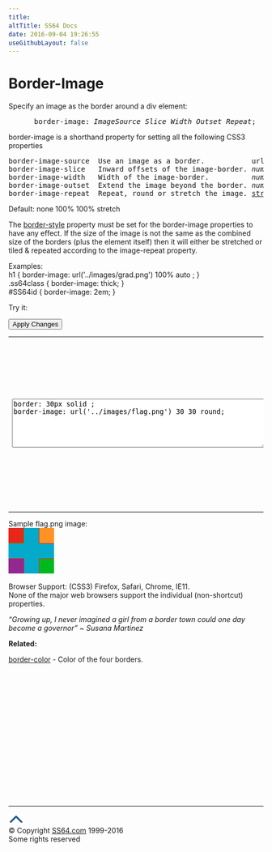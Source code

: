 ```yaml
---
title:
altTitle: SS64 Docs
date: 2016-09-04 19:26:55
useGithubLayout: false
---
```

<!-- #BeginLibraryItem "/Library/head_css.lbi" --><!-- #EndLibraryItem --><h1>Border-Image</h1>
<p>Specify an image as the border around a div element:</p>
<pre>      border-image:<i> ImageSource Slice Width Outset Repeat</i>;</pre>
<p>border-image  is a shorthand property for setting all the following CSS3 properties</p>
<pre>border-image-source  Use an image as a border.           url('...') or <u>none</u>
border-image-slice   Inward offsets of the image-border. <i>number</i> | % | fill;
border-image-width   Width of the image-border.          <i>number </i>| % | auto;
border-image-outset  Extend the image beyond the border. <i>number</i>
border-image-repeat  Repeat, round or stretch the image. <u>stretch</u> | repeat | round;</pre>
<p>Default:<span class="code"> none 100% 100% stretch</span></p>
<p>The <span class="code"><a href="border-style.html">border-style</a></span> property must be set for the border-image properties to have any effect. If the size of the image is not the same as the combined size of the borders (plus the element itself) then it will either be stretched or tiled &amp; repeated according to the image-repeat property.</p>
<p>Examples:<br>
  <span class="code">h1 { border-image: url('../images/grad.png') 100% auto ; }<br>
    .ss64class { border-image: thick; }</span><br>
    <span class="code">#SS64id { border-image: 2em;  }</span>    <br>
</p>
<p>Try it:</p><input type="button" onclick="ApplyStyle()" value="Apply Changes">
<table>
  <tbody><tr>
    <td><textarea name="tryit" id="trycode" cols="60" rows="6" onfocus="this.style.background='#fff';" onblur="this.style.background='#eee';" tabindex="1">border: 30px solid ;
border-image: url('../images/flag.png') 30 30 round;
</textarea></td>
    <td><div id="tryresult">This is a sample of text with a CSS border image. The size of the border and the size of the border image will determine how the result appears on screen.</div></td>
  </tr>
</tbody></table>
<p>Sample flag.png image:<br>
<img src="../images/flag.png" width="90" height="90" alt="Flag sample image"></p>
<p>Browser Support: (CSS3) Firefox, Safari, Chrome, IE11.<br>
None of the major web browsers support the individual (non-shortcut) properties.<br>
</p>
<p class="quote"><i>“Growing up, I never imagined a girl from a border town could one day become a governor” ~ Susana Martinez</i></p><p><b>Related:</b></p>
<p><a href="border-color.html">border-color</a> - Color of the four borders.</p><!-- #BeginLibraryItem "/Library/foot_css.lbi" --><p>
<!-- CSS -->
<ins class="adsbygoogle" style="display:inline-block;width:300px;height:250px" data-ad-client="ca-pub-6140977852749469" data-ad-slot="2739097502"></ins>
<script>
(adsbygoogle = window.adsbygoogle || []).push({});
</script></p>
<hr>
<div id="bl" class="footer"><a href="border-image.html#"><img src="../images/top.png" width="30" height="22" alt="Back to the Top"></a></div>
<div id="br" class="footer, tagline">© Copyright <a href="http://ss64.com/">SS64.com</a> 1999-2016<br>
Some rights reserved</div><!-- #EndLibraryItem -->
